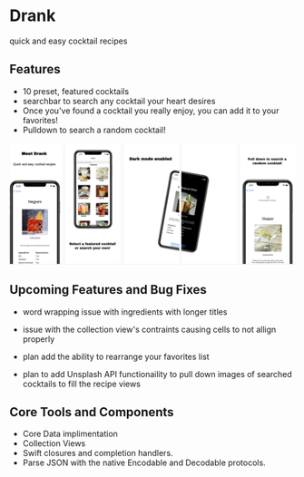 

#  Drank
quick and easy cocktail recipes

## Features
- 10 preset, featured cocktails 
- searchbar to search any cocktail your heart desires
- Once you've found a cocktail you really enjoy, you can add it to your favorites!
- Pulldown to search a random cocktail!

![Screenshots](Screenshot.png)

## Upcoming Features and Bug Fixes
- word wrapping issue with ingredients with longer titles
- issue with the collection view's contraints causing cells to not allign properly

- plan add the ability to rearrange your favorites list
- plan to add Unsplash API functionaility to pull down images of searched cocktails to fill the recipe views


## Core Tools and Components

* Core Data implimentation
* Collection Views
* Swift closures and completion handlers.
* Parse JSON with the native Encodable and Decodable protocols. 



